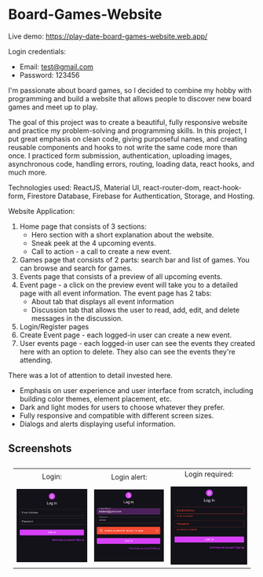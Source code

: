 # Board-Games-Website
 
Live demo: https://play-date-board-games-website.web.app/

Login credentials:
* Email: test@gmail.com
* Password: 123456

I'm passionate about board games, so I decided to combine my hobby with programming and build a website that allows people to discover new board games and meet up to play.

The goal of this project was to create a beautiful, fully responsive website and practice my problem-solving and programming skills.
In this project, I put great emphasis on clean code, giving purposeful names, and creating reusable components and hooks to not write the same code more than once.
I practiced form submission, authentication, uploading images, asynchronous code, handling errors, routing, loading data, react hooks, and much more.

Technologies used: ReactJS, Material UI, react-router-dom, react-hook-form, Firestore Database, Firebase for Authentication, Storage, and Hosting.

Website Application:
1. Home page that consists of 3 sections:
   * Hero section with a short explanation about the website.
   * Sneak peek at the 4 upcoming events.
   * Call to action - a call to create a new event.
2. Games page that consists of 2 parts: search bar and list of games. You can browse and search for games.
3. Events page that consists of a preview of all upcoming events.
4. Event page - a click on the preview event will take you to a detailed page with all event information. The event page has 2 tabs:
   * About tab that displays all event information
   * Discussion tab that allows the user to read, add, edit, and delete messages in the discussion.
5. Login/Register pages
6. Create Event page - each logged-in user can create a new event.
7. User events page - each logged-in user can see the events they created here with an option to delete. They also can see the events they're attending.


There was a lot of attention to detail invested here.
   * Emphasis on user experience and user interface from scratch, including building color themes, element placement, etc.
   * Dark and light modes for users to choose whatever they prefer.
   * Fully responsive and compatible with different screen sizes.
   * Dialogs and alerts displaying useful information.
   

## Screenshots
<table style="padding:10px">
  <tr>
   <td> 
       <div align="center">
        Login:
       </div>
    <br>
       <img src="https://github.com/Lena-Kalmikov/Board-Games-Website/blob/main/screenshots/login/1.PNG"   alt="1" width = 300px  >
   </td>
   <td>
       <div align="center">
        Login alert:
       </div>
    <br>
       <img src="https://github.com/Lena-Kalmikov/Board-Games-Website/blob/main/screenshots/login/2.PNG"   alt="2" width = 300px  >
   </td>
   <td>
           <div align="center">
        Login required:
       </div>
    <br>
    <img src="https://github.com/Lena-Kalmikov/Board-Games-Website/blob/main/screenshots/login/3.PNG" alt="3" width = 300px >
   </td>
  </tr>
</table>
